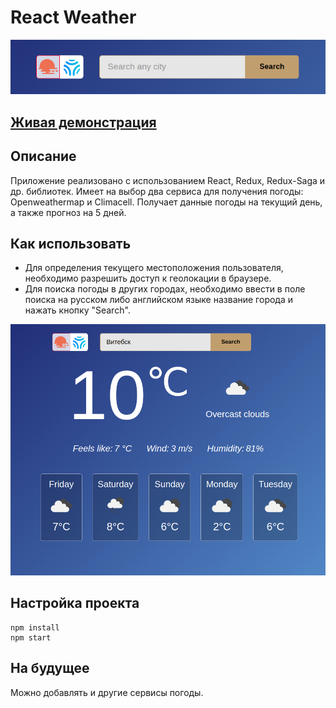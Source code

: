 # React Weather

![screenshot main](./readme_assets/main.png)

## [Живая демонстрация](https://kea-weather-react-app.netlify.app/)

## Описание

Приложение реализовано с использованием React, Redux, Redux-Saga и др. библиотек. Имеет на выбор два сервиса для получения погоды: Openweathermap и Climacell. Получает данные погоды на текущий день, а также прогноз на 5 дней.

## Как использовать

- Для определения текущего местоположения пользователя, необходимо разрешить доступ к геолокации в браузере.
- Для поиска погоды в других городах, необходимо ввести в поле поиска на русском либо английском языке название города и нажать кнопку "Search".

![screenshot full app](./readme_assets/app-full.png)

## Настройка проекта

```
npm install
npm start
```

## На будущее

Можно добавлять и другие сервисы погоды.
